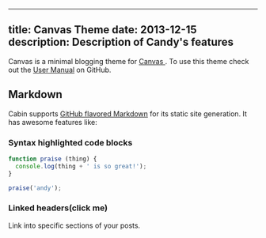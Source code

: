 ----
title: Canvas Theme
date:  2013-12-15
description: Description of Candy's features
----

Canvas is a minimal blogging theme for [Canvas ](http://cabinjs.com). To use this theme check out the [User Manual](https://github.com/colinwren/Canvas) on GitHub.

## Markdown
Cabin supports [GitHub flavored Markdown](https://help.github.com/articles/github-flavored-markdown) for its static site generation. It has awesome features like:

### Syntax highlighted code blocks
```javascript
function praise (thing) {
  console.log(thing + ' is so great!');
}

praise('andy');
```
### Linked headers(click me)
Link into specific sections of your posts.
